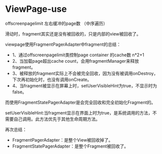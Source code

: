 # ViewPage-use

offscreenpagelimit 左右缓冲的page数 （中序遍历）

滑动时，fragment其实还是没有被回收的，只是内部的view被回收了。

viewpage使用FragmentPagerAdapter中fragment的总结：

* 1、通过offscreenpagelimit类控制page container 的cache数 n\*2+1
* 2、当加载page超出cache count，会用fragmentManager来释放fragment。
* 3、被释放的fragment实际上不会被完全回收，因为没有被调用onDestroy，下次再初始化时，也没有调用onCreate。
* 4、当fragment被显示在屏幕上时，setUserVisibleHint为true，不显示时为false。

而使用FragmentStatePagerAdapter是会完全回收和完全初始化Fragment的。

setUserVisibleHint:当fragment显示在界面上时为true，是系统调用的方法，不需要自己调用。此方法优先于其他生命周期方法。

再次总结：
* FragmentPagerAdapter：是整个View被回收掉了。
* FragmentStatePagerAdapter：是整个Fragment被回收了。

